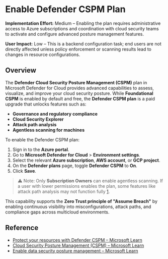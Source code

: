# Enable Defender CSPM Plan

**Implementation Effort:** Medium – Enabling the plan requires administrative access to Azure subscriptions and coordination with cloud security teams to activate and configure advanced posture management features.

**User Impact:** Low – This is a backend configuration task; end users are not directly affected unless policy enforcement or scanning results lead to changes in resource configurations.

## Overview

The **Defender Cloud Security Posture Management (CSPM)** plan in Microsoft Defender for Cloud provides advanced capabilities to assess, visualize, and improve your cloud security posture. While **Foundational CSPM** is enabled by default and free, the **Defender CSPM plan** is a paid upgrade that unlocks features such as:

- **Governance and regulatory compliance**
- **Cloud Security Explorer**
- **Attack path analysis**
- **Agentless scanning for machines**

To enable the Defender CSPM plan:

1. Sign in to the **Azure portal**.
2. Go to **Microsoft Defender for Cloud** > **Environment settings**.
3. Select the relevant **Azure subscription**, **AWS account**, or **GCP project**.
4. On the **Defender plans** page, toggle **Defender CSPM** to **On**.
5. Click **Save**.

> ⚠️ Note: Only **Subscription Owners** can enable agentless scanning. If a user with lower permissions enables the plan, some features like attack path analysis may not function fully [1](https://learn.microsoft.com/en-us/azure/defender-for-cloud/tutorial-enable-cspm-plan).

This capability supports the **Zero Trust principle of "Assume Breach"** by enabling continuous visibility into misconfigurations, attack paths, and compliance gaps across multicloud environments.

## Reference

- [Protect your resources with Defender CSPM – Microsoft Learn](https://learn.microsoft.com/en-us/azure/defender-for-cloud/tutorial-enable-cspm-plan)
- [Cloud Security Posture Management (CSPM) – Microsoft Learn](https://learn.microsoft.com/en-us/azure/defender-for-cloud/concept-cloud-security-posture-management)
- [Enable data security posture management – Microsoft Learn](https://learn.microsoft.com/en-us/azure/defender-for-cloud/data-security-posture-enable)

